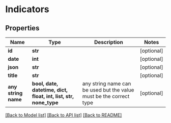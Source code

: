 # Indicators


## Properties
Name | Type | Description | Notes
------------ | ------------- | ------------- | -------------
**id** | **str** |  | [optional] 
**date** | **int** |  | [optional] 
**json** | **str** |  | [optional] 
**title** | **str** |  | [optional] 
**any string name** | **bool, date, datetime, dict, float, int, list, str, none_type** | any string name can be used but the value must be the correct type | [optional]

[[Back to Model list]](../README.md#documentation-for-models) [[Back to API list]](../README.md#documentation-for-api-endpoints) [[Back to README]](../README.md)


